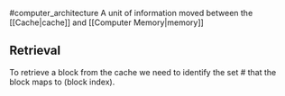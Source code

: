 #computer_architecture 
A unit of information moved between the [[Cache|cache]] and [[Computer Memory|memory]]

## Retrieval
To retrieve a block from the cache we need to identify the set # that the block maps to (block index).